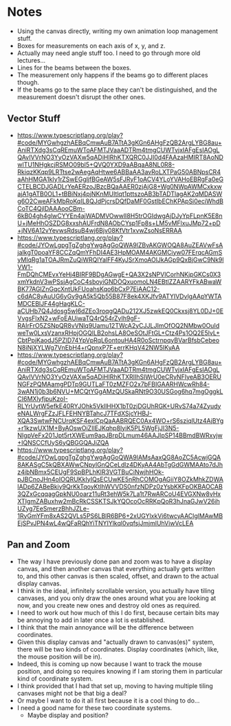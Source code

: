 # Notes

- Using the canvas directly, writing my own animation loop management stuff.
- Boxes for measurements on each axis of x, y, and z.
- Actually may need angle stuff too. I need to go through more old lectures...
- Lines for the beams between the boxes.
- The measurement only happens if the beams go to different places though.
- If the beams go to the same place they can't be distinguished, and the measurement doesn't disrupt the other ones.

## Vector Stuff

- https://www.typescriptlang.org/play?#code/MYGwhgzhAEBqCmwAuB7ATtA3gKGn6AHgFzQB2ArgLYBG8au+AniRTXdg3sCqREmuWToAFMTJVaaADTRm4tmgCUWTvjxIAFgEsIAOgLQAvIVVrNO3YyOzVAXw5qADiHIRhKTXQRC0JJI0d4FAAzaHMIRT8AoNDwlTU1NHgkcjRSMO09bl5+QVQ0YXD9aABqaA8NL0R8-RkiqzKKqp9LRTtse2wAegAqHtwe6ABBaAA3avRoLXTPaG50ABNpsCR4aAhHMGA1kIy1rZSwEGgljfBGeAW5sFJRyF1oACV4YLoYVAHoEBRgFa0eGCTELBCDJGADLrYeAERzoJBzcBQaAAER0zjAjG8+Wg0NWpAWMCxkxwajA1gATB0OL1+tBBiNxj4pjNKnMUItlqt1pttszoAB3bTADTlagAK2qMDASWg6O2CweAFkMbRoKqIL8QJdPjcrsDQfDaMF0GstIbEChKPApSi0eciWhdBCoTC4QjIDAAAooCBm-6kB04gh4glwCYYEn4ajWADMVOwwlI8H5trOGIdwgAjDJyYpFLpnK5E8nU+jMeHhOSZDG8xxshAUFrdN8AObCYsp1Fp8s+LM5vMFlxuJMp72+pD+jNV6A12vYevwsRdsuB4wj6Bjv08KfVtr1xvwZsoNsERRAA
- https://www.typescriptlang.org/play?#code/JYOwLgpgTgZghgYwgAgGoQWA9lZBvAKGWOQA8AuZEAVwFsAjaIkgT0poaYF8CCZqQmYFhDI4AE3HpMOAM4AKGMCiyw07FErqcAGmSyMIqRg1aTOAJRmZuQiWRQIYalFF4KyJSrXmoAOlJkAGp9QxBjGwC9Nk9lVW1-FmDQhCMEvxYeHj4BIRF9BDgAGwgE+QA3X2sNPVlCorhNKjpGKCs0X3xmYkdnV3wPSsjAgCoC4sboyiGNDOQxuomoLN4EBtlZZAARYFkABwaWBK77AGIZnGqcXntUkFUoahsKqo6bCxP7EjAAC12-c6dAC8yAuUG6yGy9gA5k5Qb55B87F8ek4XKJfv9ATYIVDvlgAApYWTAMDCEBlJF44gHagKLC-aCUHb7Q4Jdosg5wI6dZEo3roqgQADu212XJ5zwkEQ0Ckxsj8YL0DJ+0EVvgsFlxN2+wFoEAUiwaTQ4rQ54rZvIh9gF-RAIrFrO5ZSNpQR8vVNlq9Uamu12TWcA2yCJJLJImOfOQ2NMbw0OuIdweTw0LxsVzanxRHpjOGQILB2ohsLA8OeSOtJFtGL+Ctz4Ps1OQ2E5lvL+CbtPpjKaodJ5PZlD74YpVpRqL6ontouHA4R0oSctrnpqyBVarBfsbCebeoN8iNjXYLWg7VnEbH4+rQpnxP7F+errKHqV42NW5IKyAA
- https://www.typescriptlang.org/play?#code/MYGwhgzhAEBqCmwAuB7ATtA3gKGn6AHgFzQB2ArgLYBG8au+AniRTXdg3sCqREmuWToAFMTJVaaADTRm4tmgCUWTvjxIAFgEsIAOgLQAvIVVrNO3YyOzVAXw5qADiHIRhKTXRIIhSlWrU0eCRyNFIyeAB3OERUNGFzPQMAamgPDTp9GUTLaFT0zMZFO2x7bFBIGAARHWcwRh84-3wAN1j0b3b6NVU+MCQtYGgAMzQUSkaRNt9O30USGog6hq7mgOggkLCI6MXlyfjpuKzoI-RLYrUytW5efkE40RYJOhk5VkllHHX1bT0zjDGUhRGK+URvS74a74ZyudyeNALWrgFZzJFLFEHNYBTahcJ7TFdXSjcYHBJ-XQA3SwtwFNCUrqKSF4exlCpQaAABRQEC0Ax4WO+rS6sziqlUtz4AjBYg+r1kzwUX1M+ByAOswOiZIIEJKqhp8IyiK5PL5WgFjJI3N5-NIgpVeFx201Jpt5rtXWEum9aqJBrpDLmum46AAJlpSP14BBmdBWRxyjw+IQNSCCfUyS6yQBGGQAJiZQA
- https://www.typescriptlang.org/play?#code/JYOwLgpgTgZghgYwgAgGoQWA9lAMsAaxQG8AoZC5AcwjGQA8AKASgC5kQBXAWwCNpylGnQCeLdlz4DKyAA4AbTgGdGWMAAto7dJhz4ibNBmx5CEUgF9SpBPLhKlR3VGTBuCiNwjhHOk-pJBCnoJHn4oIOQRUKkIyIQsECUwKE5nRhCOMOgAGiiY8OZkMhkZDWAlADp6ZABeBkiy9QrKkTqoyKtIhWVVDS0nfzNDPz0zYsbKKFpOKBAOCAB3QZxGcqqagGpkNU0oarz11uRt3ehW5k7La1t7RwARCoU4EVGXNw8vHxXTIgmZABuxhw2mBcRkCSSKTSJkYQOcoOcRRKpQoR3hJnaGJwV26ihUZyg7EeSmerzBhhJZLe-1RyGmYFm8xAS2QVLs5PS6LBlR6BP6+2xUGYlxkVi6twcyAAClglMAwMBEjSPvJPN4wL4wQFaRQhYiTNYIYlkql0vqfsjJmjmlUhViwVcLEA

## Pan and Zoom

- The way I have previously done pan and zoom was to have a display canvas, and then another canvas that everything actually gets written to, and this other canvas is then scaled, offset, and drawn to the actual display canvas.
- I think in the ideal, infinitely scrollable version, you actually have tiling canvases, and you only draw the ones around what you are looking at now, and you create new ones and destroy old ones as required.
- I need to work out how much of this I do first, because certain bits may be annoying to add in later once a lot is established.
- I think that the main annoyance will be the difference between coordinates.
- Given this display canvas and "actually drawn to canvas(es)" system, there will be two kinds of coordinates. Display coordinates (which, like, the mouse position will be in).
- Indeed, this is coming up now because I want to track the mouse position, and doing so requires knowing if I am storing them in particular kind of coordinate system.
- I think provided that I had that set up, moving to having multiple tiling canvases might not be that big a deal?
- Or maybe I want to do it all first because it is a cool thing to do...
- I need a good name for these two coordinate systems.
  - Maybe display and position?